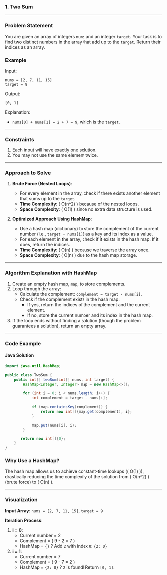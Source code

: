 ### 1. Two Sum

---

### **Problem Statement**

You are given an array of integers `nums` and an integer `target`. Your task is to find two distinct numbers in the
array that add up to the `target`. Return their indices as an array.

### **Example**

Input:

```plaintext
nums = [2, 7, 11, 15]
target = 9
```

Output:

```plaintext
[0, 1]
```

Explanation:

- `nums[0] + nums[1] = 2 + 7 = 9`, which is the `target`.

---

### **Constraints**

1. Each input will have exactly one solution.
2. You may not use the same element twice.

---

### **Approach to Solve**

1. **Brute Force (Nested Loops)**:
    - For every element in the array, check if there exists another element that sums up to the `target`.
    - **Time Complexity**: \( O(n^2) \) because of the nested loops.
    - **Space Complexity**: \( O(1) \) since no extra data structure is used.

2. **Optimized Approach Using HashMap**:
    - Use a hash map (dictionary) to store the complement of the current number (i.e., `target - nums[i]`) as a key and
      its index as a value.
    - For each element in the array, check if it exists in the hash map. If it does, return the indices.
    - **Time Complexity**: \( O(n) \) because we traverse the array once.
    - **Space Complexity**: \( O(n) \) due to the hash map storage.

---

### **Algorithm Explanation with HashMap**

1. Create an empty hash map, `map`, to store complements.
2. Loop through the array:
    - Calculate the complement: `complement = target - nums[i]`.
    - Check if the complement exists in the hash map:
        - If yes, return the indices of the complement and the current element.
        - If no, store the current number and its index in the hash map.
3. If the loop ends without finding a solution (though the problem guarantees a solution), return an empty array.

---

### **Code Example**

#### **Java Solution**

```java
import java.util.HashMap;

public class TwoSum {
    public int[] twoSum(int[] nums, int target) {
        HashMap<Integer, Integer> map = new HashMap<>();

        for (int i = 0; i < nums.length; i++) {
            int complement = target - nums[i];

            if (map.containsKey(complement)) {
                return new int[]{map.get(complement), i};
            }

            map.put(nums[i], i);
        }

       return new int[]{0};
    }
}
```

### **Why Use a HashMap?**

The hash map allows us to achieve constant-time lookups (\( O(1) \)), drastically reducing the time complexity of the
solution from \( O(n^2) \) (brute force) to \( O(n) \).

---

### **Visualization**

**Input Array**: `nums = [2, 7, 11, 15]`, `target = 9`

**Iteration Process**:

1. **i = 0**:
    - Current number = 2
    - Complement = \( 9 - 2 = 7 \)
    - HashMap = `{}` ? Add `2` with index `0`: `{2: 0}`
2. **i = 1**:
    - Current number = 7
    - Complement = \( 9 - 7 = 2 \)
    - HashMap = `{2: 0}` ? `2` is found! Return `[0, 1]`.